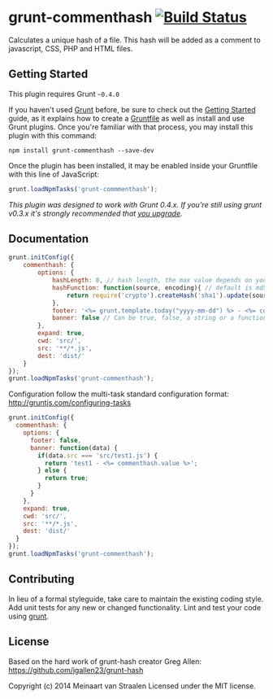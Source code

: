 # grunt-commenthash [![Build Status](https://travis-ci.org/meinaart/grunt-commenthash.svg?branch=master)](https://travis-ci.org/meinaart/grunt-commenthash)

Calculates a unique hash of a file. This hash will be added as a comment to javascript, CSS, PHP and HTML files.

## Getting Started
This plugin requires Grunt `~0.4.0`

If you haven't used [Grunt](http://gruntjs.com/) before, be sure to check out the [Getting Started](http://gruntjs.com/getting-started) guide, as it explains how to create a [Gruntfile](http://gruntjs.com/sample-gruntfile) as well as install and use Grunt plugins. Once you're familiar with that process, you may install this plugin with this command:

```shell
npm install grunt-commenthash --save-dev
```

Once the plugin has been installed, it may be enabled inside your Gruntfile with this line of JavaScript:

```js
grunt.loadNpmTasks('grunt-commmenthash');
```

*This plugin was designed to work with Grunt 0.4.x. If you're still using grunt v0.3.x it's strongly recommended that [you upgrade](http://gruntjs.com/upgrading-from-0.3-to-0.4).*

[grunt]: http://gruntjs.com/
[getting_started]: https://github.com/gruntjs/grunt/blob/master/docs/getting_started.md

## Documentation

```javascript
grunt.initConfig({
	commenthash: {
		options: {
			hashLength: 8, // hash length, the max value depends on your hash function
			hashFunction: function(source, encoding){ // default is md5
				return require('crypto').createHash('sha1').update(source, encoding).digest('hex');
			},
      		footer: '<%= grunt.template.today("yyyy-mm-dd") %> - <%= commenthash.value %>', // Comment text template
      		banner: false // Can be true, false, a string or a function that returns a template/boolean. Function retrieves some metadata.
		},
    	expand: true,
    	cwd: 'src/',
    	src: '**/*.js',
    	dest: 'dist/'
	}
});
grunt.loadNpmTasks('grunt-commenthash');
```

Configuration follow the multi-task standard configuration format: http://gruntjs.com/configuring-tasks

```javascript
grunt.initConfig({
  commenthash: {
    options: {
      footer: false,
      banner: function(data) {
        if(data.src === 'src/test1.js') {
          return 'test1 - <%= commenthash.value %>';
        } else {
          return true;
        }
      }
    },
    expand: true,
    cwd: 'src/',
    src: '**/*.js',
    dest: 'dist/'
  }
});
grunt.loadNpmTasks('grunt-commenthash');
```

## Contributing
In lieu of a formal styleguide, take care to maintain the existing coding style. Add unit tests for any new or changed functionality. Lint and test your code using [grunt][grunt].

## License
Based on the hard work of grunt-hash creator Greg Allen: 
https://github.com/jgallen23/grunt-hash

Copyright (c) 2014 Meinaart van Straalen
Licensed under the MIT license.

